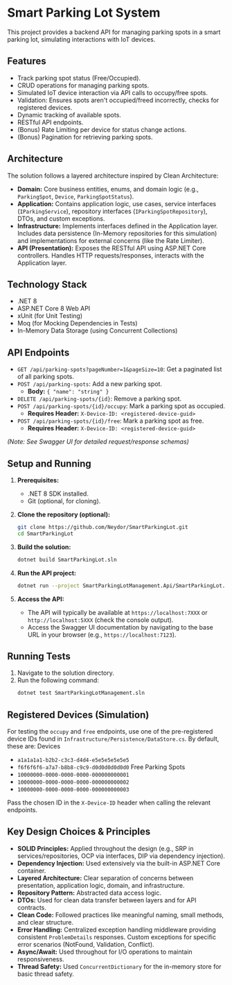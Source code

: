 # Smart Parking Lot System

This project provides a backend API for managing parking spots in a smart parking lot, simulating interactions with IoT devices.

## Features

* Track parking spot status (Free/Occupied).
* CRUD operations for managing parking spots.
* Simulated IoT device interaction via API calls to occupy/free spots.
* Validation: Ensures spots aren't occupied/freed incorrectly, checks for registered devices.
* Dynamic tracking of available spots.
* RESTful API endpoints.
* (Bonus) Rate Limiting per device for status change actions.
* (Bonus) Pagination for retrieving parking spots.

## Architecture

The solution follows a layered architecture inspired by Clean Architecture:

* **Domain:** Core business entities, enums, and domain logic (e.g., `ParkingSpot`, `Device`, `ParkingSpotStatus`).
* **Application:** Contains application logic, use cases, service interfaces (`IParkingService`), repository interfaces (`IParkingSpotRepository`), DTOs, and custom exceptions.
* **Infrastructure:** Implements interfaces defined in the Application layer. Includes data persistence (In-Memory repositories for this simulation) and implementations for external concerns (like the Rate Limiter).
* **API (Presentation):** Exposes the RESTful API using ASP.NET Core controllers. Handles HTTP requests/responses, interacts with the Application layer.

## Technology Stack

* .NET 8
* ASP.NET Core 8 Web API
* xUnit (for Unit Testing)
* Moq (for Mocking Dependencies in Tests)
* In-Memory Data Storage (using Concurrent Collections)

## API Endpoints

* `GET /api/parking-spots?pageNumber=1&pageSize=10`: Get a paginated list of all parking spots.
* `POST /api/parking-spots`: Add a new parking spot.
  * **Body:** `{ "name": "string" }`
* `DELETE /api/parking-spots/{id}`: Remove a parking spot.
* `POST /api/parking-spots/{id}/occupy`: Mark a parking spot as occupied.
  * **Requires Header:** `X-Device-ID: <registered-device-guid>`
* `POST /api/parking-spots/{id}/free`: Mark a parking spot as free.
  * **Requires Header:** `X-Device-ID: <registered-device-guid>`

*(Note: See Swagger UI for detailed request/response schemas)*

## Setup and Running

1. **Prerequisites:**
   * .NET 8 SDK installed.
   * Git (optional, for cloning).
2. **Clone the repository (optional):**
   
    ```bash
    git clone https://github.com/Neydor/SmartParkingLot.git
    cd SmartParkingLot
    ```
3.  **Build the solution:**
    ```bash
    dotnet build SmartParkingLot.sln
    ```
4.  **Run the API project:**
    ```bash
    dotnet run --project SmartParkingLotManagement.Api/SmartParkingLot.Api.csproj
    ```
5.  **Access the API:**
    *   The API will typically be available at `https://localhost:7XXX` or `http://localhost:5XXX` (check the console output).
    *   Access the Swagger UI documentation by navigating to the base URL in your browser (e.g., `https://localhost:7123`).

## Running Tests

1.  Navigate to the solution directory.
2.  Run the following command:
    ```bash
    dotnet test SmartParkingLotManagement.sln
    ```

## Registered Devices (Simulation)

For testing the `occupy` and `free` endpoints, use one of the pre-registered device IDs found in `Infrastructure/Persistence/DataStore.cs`. By default, these are:
Devices
*   `a1a1a1a1-b2b2-c3c3-d4d4-e5e5e5e5e5e5`
*   `f6f6f6f6-a7a7-b8b8-c9c9-d0d0d0d0d0d0`
Free Parking Spots
*   `10000000-0000-0000-0000-000000000001`
*   `10000000-0000-0000-0000-000000000002`
*   `10000000-0000-0000-0000-000000000003`

Pass the chosen ID in the `X-Device-ID` header when calling the relevant endpoints.

## Key Design Choices & Principles

*   **SOLID Principles:** Applied throughout the design (e.g., SRP in services/repositories, OCP via interfaces, DIP via dependency injection).
*   **Dependency Injection:** Used extensively via the built-in ASP.NET Core container.
*   **Layered Architecture:** Clear separation of concerns between presentation, application logic, domain, and infrastructure.
*   **Repository Pattern:** Abstracted data access logic.
*   **DTOs:** Used for clean data transfer between layers and for API contracts.
*   **Clean Code:** Followed practices like meaningful naming, small methods, and clear structure.
*   **Error Handling:** Centralized exception handling middleware providing consistent `ProblemDetails` responses. Custom exceptions for specific error scenarios (NotFound, Validation, Conflict).
*   **Async/Await:** Used throughout for I/O operations to maintain responsiveness.
*   **Thread Safety:** Used `ConcurrentDictionary` for the in-memory store for basic thread safety.
